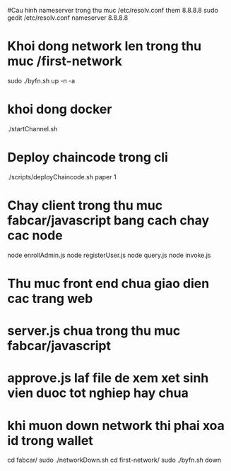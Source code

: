 #Cau hinh nameserver trong thu muc /etc/resolv.conf them 8.8.8.8
sudo gedit /etc/resolv.conf 
nameserver 8.8.8.8
# Khoi dong network len trong thu muc /first-network
sudo ./byfn.sh up -n -a
# khoi dong docker
./startChannel.sh
# Deploy chaincode trong cli
./scripts/deployChaincode.sh paper 1
# Chay client trong thu muc fabcar/javascript bang cach chay cac node
node enrollAdmin.js
node registerUser.js
node query.js
node invoke.js
# Thu muc front end chua giao dien cac trang web
# server.js chua trong thu muc fabcar/javascript
# approve.js laf file de xem xet sinh vien duoc tot nghiep hay chua
# khi muon down network thi phai xoa id trong wallet 
cd fabcar/ 
sudo ./networkDown.sh
cd first-network/
sudo ./byfn.sh down

